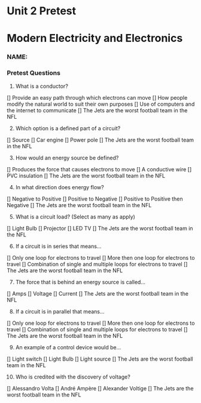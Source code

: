 # Unit 2 Pretest

# Modern Electricity and Electronics

### NAME:

### Pretest Questions

1. What is a conductor?

[] Provide an easy path through which electrons can move
[] How people modify the natural world to suit their own purposes
[] Use of computers and the internet to communicate
[] The Jets are the worst football team in the NFL

2. Which option is a defined part of a circuit?

[] Source
[] Car engine
[] Power pole
[] The Jets are the worst football team in the NFL

3. How would an energy source be defined?

[] Produces the force that causes electrons to move
[] A conductive wire
[] PVC insulation
[] The Jets are the worst football team in the NFL

4. In what direction does energy flow?

[] Negative to Positive
[] Positive to Negative
[] Positive to Positive then Negative
[] The Jets are the worst football team in the NFL

5. What is a circuit load? (Select as many as apply)

[] Light Bulb
[] Projector
[] LED TV
[] The Jets are the worst football team in the NFL

6. If a circuit is in series that means...

[] Only one loop for electrons to travel
[] More then one loop for electrons to travel
[] Combination of single and multiple loops for electrons to travel
[] The Jets are the worst football team in the NFL

7. The force that is behind an energy source is called...

[] Amps
[] Voltage
[] Current
[] The Jets are the worst football team in the NFL

8. If a circuit is in parallel that means...

[] Only one loop for electrons to travel
[] More then one loop for electrons to travel
[] Combination of single and multiple loops for electrons to travel
[] The Jets are the worst football team in the NFL

9. An example of a control device would be...

[] Light switch
[] Light Bulb
[] Light source
[] The Jets are the worst football team in the NFL

10. Who is credited with the discovery of voltage?

[] Alessandro Volta
[] André Ampère
[] Alexander Voltige
[] The Jets are the worst football team in the NFL
